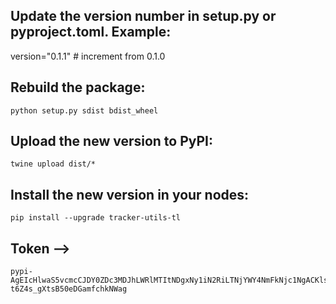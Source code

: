 ## Update the version number in setup.py or pyproject.toml. Example:

version="0.1.1"  # increment from 0.1.0


## Rebuild the package:
```
python setup.py sdist bdist_wheel
```

## Upload the new version to PyPI:
```
twine upload dist/*
```


## Install the new version in your nodes:

```
pip install --upgrade tracker-utils-tl
```

## Token --> 
```
pypi-AgEIcHlwaS5vcmcCJDY0ZDc3MDJhLWRlMTItNDgxNy1iN2RiLTNjYWY4NmFkNjc1NgACKlszLCI2NzQyMjRjZi05ZjFhLTQwNmEtYWU5Mi1kYmY4NzU0OTM2MGEiXQAABiDYHFAyGPe2mBswKa0-t6Z4s_gXtsB50eDGamfchkNWag
```